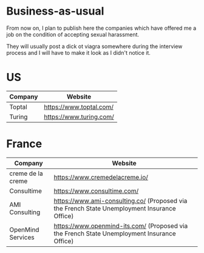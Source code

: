 # Business-as-usual

From now on, I plan to publish here the companies which have offered me a job on the condition of accepting sexual harassment.

They will usually post a dick ot viagra somewhere during the interview process and I will have to make it look as I didn't notice it.

# US

| Company | Website                 |
| ------- | ----------------------- |
| Toptal  | https://www.toptal.com/ |
| Turing  | https://www.turing.com/ |

# France

| Company           | Website                                                                                      |
| ----------------- | -------------------------------------------------------------------------------------------- |
| creme de la creme | https://www.cremedelacreme.io/                                                               |
| Consultime        | https://www.consultime.com/                                                                  |
| AMI Consulting    | https://www.ami-consulting.co/ (Proposed via the French State Unemployment Insurance Office) |
| OpenMind Services | https://www.openmind-its.com/ (Proposed via the French State Unemployment Insurance Office)   |
